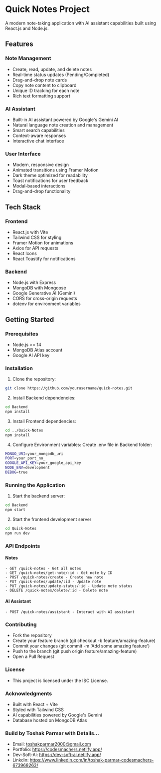 # Quick Notes Project

A modern note-taking application with AI assistant capabilities built using React.js and Node.js.

## Features

### Note Management

- Create, read, update, and delete notes
- Real-time status updates (Pending/Completed)
- Drag-and-drop note cards
- Copy note content to clipboard
- Unique ID tracking for each note
- Rich text formatting support

### AI Assistant

- Built-in AI assistant powered by Google's Gemini AI
- Natural language note creation and management
- Smart search capabilities
- Context-aware responses
- Interactive chat interface

### User Interface

- Modern, responsive design
- Animated transitions using Framer Motion
- Dark theme optimized for readability
- Toast notifications for user feedback
- Modal-based interactions
- Drag-and-drop functionality

## Tech Stack

### Frontend

- React.js with Vite
- Tailwind CSS for styling
- Framer Motion for animations
- Axios for API requests
- React Icons
- React Toastify for notifications

### Backend

- Node.js with Express
- MongoDB with Mongoose
- Google Generative AI (Gemini)
- CORS for cross-origin requests
- dotenv for environment variables

## Getting Started

### Prerequisites

- Node.js >= 14
- MongoDB Atlas account
- Google AI API key

### Installation

1. Clone the repository:

```bash
git clone https://github.com/yourusername/quick-notes.git
```

2. Install Backend dependencies:

```bash
cd Backend
npm install
```

3. Install Frontend dependencies:

```bash
cd ../Quick-Notes
npm install
```

4. Configure Environment variables: Create .env file in Backend folder:

```bash
MONGO_URI=your_mongodb_uri
PORT=your_port_no_
GOOGLE_API_KEY=your_google_api_key
NODE_ENV=development
DEBUG=true

```

### Running the Application

1. Start the backend server:

```bash
cd Backend
npm start
```

2. Start the frontend development server

```bash
cd Quick-Notes
npm run dev
```

### API Endpoints

#### Notes

    - GET /quick-notes - Get all notes
    - GET /quick-notes/get-note/:id - Get note by ID
    - POST /quick-notes/create - Create new note
    - PUT /quick-notes/update/:id - Update note
    - PUT /quick-notes/update-status/:id - Update note status
    - DELETE /quick-notes/delete/:id - Delete note

#### AI Assistant

    - POST /quick-notes/assistant - Interact with AI assistant

### Contributing

- Fork the repository
- Create your feature branch (git checkout -b feature/amazing-feature)
- Commit your changes (git commit -m 'Add some amazing feature')
- Push to the branch (git push origin feature/amazing-feature)
- Open a Pull Request

### License

- This project is licensed under the ISC License.

### Acknowledgments

- Built with React + Vite
- Styled with Tailwind CSS
- AI capabilities powered by Google's Gemini
- Database hosted on MongoDB Atlas

### Build by Toshak Parmar with Details...

- Email: toshakparmar2000@gmail.com
- Portfolio: https://codesmachers.netlify.app/
- Dev-Soft-Ai: https://dev-soft-ai.netlify.app/
- Linkdin: https://www.linkedin.com/in/toshak-parmar-codesmachers-673968263/
